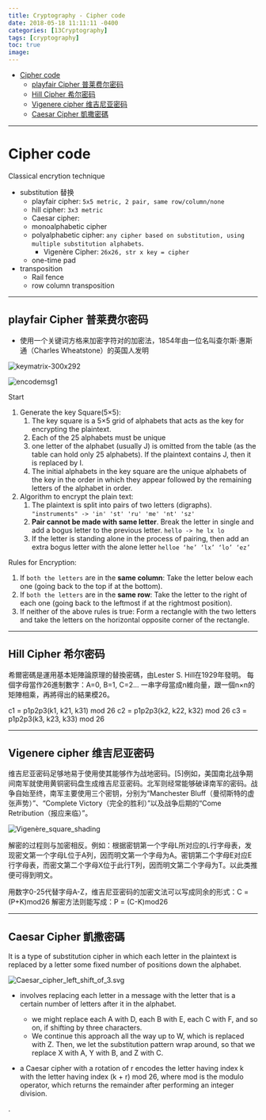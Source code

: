 ```yaml
---
title: Cryptography - Cipher code
date: 2018-05-18 11:11:11 -0400
categories: [13Cryptography]
tags: [cryptography]
toc: true
image:
---
```


- [Cipher code](#cipher-code)
  - [playfair Cipher 普莱费尔密码](#playfair-cipher-普莱费尔密码)
  - [Hill Cipher 希尔密码](#hill-cipher-希尔密码)
  - [Vigenere cipher 维吉尼亚密码](#vigenere-cipher-维吉尼亚密码)
  - [Caesar Cipher 凱撒密碼](#caesar-cipher-凱撒密碼)

---


# Cipher code


Classical encrytion technique
- substitution 替换
  - playfair cipher: `5x5 metric, 2 pair, same row/column/none`
  - hill cipher: `3x3 metric`
  - Caesar cipher:
  - monoalphabetic cipher
  - polyalphabetic cipher: `any cipher based on substitution, using multiple substitution alphabets`.
    - Vigenère Cipher: `26x26, str x key = cipher`
  - one-time pad
- transposition
  - Rail fence
  - row column transposition

---


## playfair Cipher 普莱费尔密码

- 使用一个关键词方格来加密字符对的加密法，1854年由一位名叫查尔斯·惠斯通（Charles Wheatstone）的英国人发明

![keymatrix-300x292](https://i.imgur.com/AP9SV1C.png)

![encodemsg1](https://i.imgur.com/jaO6QKG.png)


Start
1. Generate the key Square(5×5):
   1. The key square is a 5×5 grid of alphabets that acts as the key for encrypting the plaintext.
   2. Each of the 25 alphabets must be unique
   3. one letter of the alphabet (usually J) is omitted from the table (as the table can hold only 25 alphabets). If the plaintext contains J, then it is replaced by I.
   4. The initial alphabets in the key square are the unique alphabets of the key in the order in which they appear followed by the remaining letters of the alphabet in order.
2. Algorithm to encrypt the plain text:
   1. The plaintext is split into pairs of two letters (digraphs). `"instruments" -> 'in' 'st' 'ru' 'me' 'nt' 'sz'`
   2. **Pair cannot be made with same letter**. Break the letter in single and add a bogus letter to the previous letter. `hello -> he lx lo`
   3. If the letter is standing alone in the process of pairing, then add an extra bogus letter with the alone letter `helloe ‘he’ ‘lx’ ‘lo’ ‘ez’`


Rules for Encryption:
1. If `both the letters` are in the **same column**: Take the letter below each one (going back to the top if at the bottom).
2. If `both the letters` are in the **same row**: Take the letter to the right of each one (going back to the leftmost if at the rightmost position).
3. If neither of the above rules is true: Form a rectangle with the two letters and take the letters on the horizontal opposite corner of the rectangle.


---

## Hill Cipher 希尔密码

希爾密碼是運用基本矩陣論原理的替換密碼，由Lester S. Hill在1929年發明。
每個字母當作26進制數字：A=0, B=1, C=2... 一串字母當成n維向量，跟一個n×n的矩陣相乘，再將得出的結果模26。

c1 = p1p2p3(k1, k21, k31) mod 26
c2 = p1p2p3(k2, k22, k32) mod 26
c3 = p1p2p3(k3, k23, k33) mod 26


---

## Vigenere cipher 维吉尼亚密码

维吉尼亚密码足够地易于使用使其能够作为战地密码。[5]例如，美国南北战争期间南军就使用黄铜密码盘生成维吉尼亚密码。北军则经常能够破译南军的密码。战争自始至终，南军主要使用三个密钥，分别为“Manchester Bluff（曼彻斯特的虚张声势）”、“Complete Victory（完全的胜利）”以及战争后期的“Come Retribution（报应来临）”。

![Vigenère_square_shading](https://i.imgur.com/yb5i5pO.png)

解密的过程则与加密相反。例如：根据密钥第一个字母L所对应的L行字母表，发现密文第一个字母L位于A列，因而明文第一个字母为A。密钥第二个字母E对应E行字母表，而密文第二个字母X位于此行T列，因而明文第二个字母为T。以此类推便可得到明文。

用数字0-25代替字母A-Z，维吉尼亚密码的加密文法可以写成同余的形式：C = (P+K)mod26
解密方法则能写成：P = (C-K)mod26

---


## Caesar Cipher 凱撒密碼

It is a type of substitution cipher in which each letter in the plaintext is replaced by a letter some fixed number of positions down the alphabet.

![Caesar_cipher_left_shift_of_3.svg](https://i.imgur.com/RNeQe4K.png)
 
 
- involves replacing each letter in a message with the letter that is a certain number of letters after it in the alphabet.
  - we might replace each A with D, each B with E, each C with F, and so on, if shifting by three characters.
  - We continue this approach all the way up to W, which is replaced with Z. Then, we let the substitution pattern wrap around, so that we replace X with A, Y with B, and Z with C.

- a Caesar cipher with a rotation of r encodes the letter having index k with the letter having index (k + r) mod 26, where mod is the modulo operator, which returns the remainder after performing an integer division.















.
